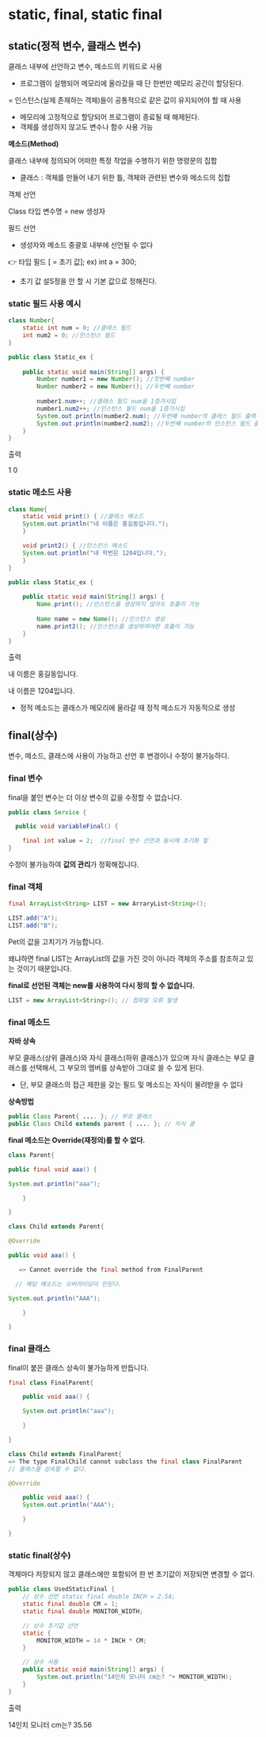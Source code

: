 # static, final, static final

## static(정적 변수, 클래스 변수)

클래스 내부에 선언하고 변수, 메소드의 키워드로 사용

- 프로그램이 실행되어 메모리에 올라갔을 때 단 한번만 메모리 공간이 할당된다.

= 인스턴스(실제 존재하는 객체)들이 공통적으로 같은 값이 유지되어야 할 때 사용

- 메모리에 고정적으로 할당되어 프로그램이 종료될 때 해제된다.
- 객체를 생성하지 않고도 변수나 함수 사용 가능

**메소드(Method)**

클래스 내부에 정의되어 어떠한 특정 작업을 수행하기 위한 명령문의 집합

- 클래스 : 객체를 만들어 내기 위한 틀, 객체와 관련된 변수와 메소드의 집합

객체 선언

Class 타입 변수명 = new 생성자

필드 선언

- 생성자와 메소드 중괄호 내부에 선언될 수 없다

<aside> 👉 타입 필드 [ = 초기 값]; ex) int a = 300;

</aside>

- 초기 값 설S정을 안 할 시 기본 값으로 정해진다.

### static 필드 사용 예시

```java
class Number{
    static int num = 0; //클래스 필드
    int num2 = 0; //인스턴스 필드
}

public class Static_ex {
	
    public static void main(String[] args) {
    	Number number1 = new Number(); //첫번째 number
    	Number number2 = new Number(); //두번쨰 number
    	
    	number1.num++; //클래스 필드 num을 1증가시킴
    	number1.num2++; //인스턴스 필드 num을 1증가시킴
    	System.out.println(number2.num); //두번째 number의 클래스 필드 출력
    	System.out.println(number2.num2); //두번째 number의 인스턴스 필드 출력
    }
}
```

출력

1 0

### static 메소드 사용

```java
class Name{
    static void print() { //클래스 메소드
	System.out.println("내 이름은 홍길동입니다.");
    }

    void print2() { //인스턴스 메소드
	System.out.println("내 학번은 1204입니다.");
    }
}

public class Static_ex {
	
    public static void main(String[] args) {
        Name.print(); //인스턴스를 생성하지 않아도 호출이 가능
    	
        Name name = new Name(); //인스턴스 생성
        name.print2(); //인스턴스를 생성하여야만 호출이 가능
    }
}
```

출력

내 이름은 홍길동입니다.

내 이름은 1204입니다.

- 정적 메소드는 클래스가 메모리에 올라갈 때 정적 메소드가 자동적으로 생성

## final(상수)

변수, 메소드, 클래스에 사용이 가능하고 선언 후 변경이나 수정이 불가능하다.

### final 변수

final을 붙인 변수는 더 이상 변수의 값을 수정할 수 없습니다.

```java
public class Service {

  public void variableFinal() {

    final int value = 2;  //final 변수 선언과 동시에 초기화 핗
}
```

수정이 불가능하여 **값의 관리**가 정확해집니다.

### final 객체

```java
final ArrayList<String> LIST = new ArraryList<String>();

LIST.add("A");
LIST.add("B");
```

Pet의 값을 고치기가 가능합니다.

왜냐하면 final LIST는 ArrayList의 값을 가진 것이 아니라 객체의 주소를 참조하고 있는 것이기 때문입니다.

**final로 선언된 객체는 new를 사용하여 다시 정의 할 수 없습니다.**

```java
LIST = new ArrayList<String>(); // 컴파일 오류 발생
```

### final 메소드

**자바 상속**

부모 클래스(상위 클래스)와 자식 클래스(하위 클래스)가 있으며 자식 클래스는 부모 클래스를 선택해서, 그 부모의 멤버를 상속받아 그대로 쓸 수 있게 된다.

- 단, 부모 클래스의 접근 제한을 갖는 필드 및 메소드는 자식이 물려받을 수 없다

**상속방법**

```java
public Class Parent{ .... }; // 부모 클래스
public Class Child extends parent { .... }; // 자식 클
```

**final 메소드는 Override(재정의)를 할 수 없다.**

```java
class Parent{

public final void aaa() {

System.out.println("aaa");

	}

}

class Child extends Parent{

@Override

public void aaa() {

   => Cannot override the final method from FinalParent

  // 해당 메소드는 오버라이딩이 인된다.

System.out.println("AAA");

	}

}
```

### final 클래스

final이 붙은 클래스 상속이 불가능하게 만듭니다.

```java
final class FinalParent{

	public void aaa() {

	System.out.println("aaa");

	}

}

class Child extends FinalParent{
=> The type FinalChild cannot subclass the final class FinalParent
// 클래스를 상속할 수 없다.

@Override

	public void aaa() {
	System.out.println("AAA");

	}

}
```

### static final(상수)

객체마다 저장되지 않고 클래스에만 포함되어 한 번 초기값이 저장되면 변경할 수 없다.

```java
public class UsedStaticFinal { 
	// 상수 선언 static final double INCH = 2.54;
	static final double CM = 1;
	static final double MONITOR_WIDTH;

	// 상수 초기값 선언
	static { 
		MONITOR_WIDTH = 14 * INCH * CM; 
	}

	// 상수 사용
	public static void main(String[] args) {
		System.out.println("14인치 모니터 cm는? "+ MONITOR_WIDTH); 
	} 
}
```

출력

14인치 모니터  cm는? 35.56